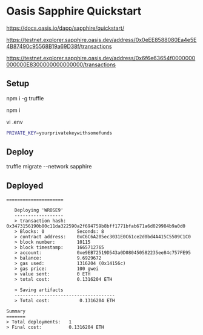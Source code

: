 # Oasis Sapphire Quickstart

https://docs.oasis.io/dapp/sapphire/quickstart/

https://testnet.explorer.sapphire.oasis.dev/address/0x0eEE8588080Ea4e5E4B87490c95568B19a69D38f/transactions

https://testnet.explorer.sapphire.oasis.dev/address/0x6f6e63654f0000000000000E8300000000000000/transactions

## Setup

npm i -g truffle

npm i

vi .env

```bash
PRIVATE_KEY=yourprivatekeywithsomefunds
```

## Deploy

truffle migrate --network sapphire

## Deployed

```
=====================

   Deploying 'WROSE9'
   ------------------
   > transaction hash:    0x3473156190b80c11da322590a2f694759b8bff1771bfab671a6d029984b9a0d0
   > Blocks: 0            Seconds: 8
   > contract address:    0xC6C6A205ec3031E0C61ce2d0bd4A415C5509C1C0
   > block number:        10115
   > block timestamp:     1665712765
   > account:             0xe9EB72519D543a0D080450582235ee84c757FE95
   > balance:             9.6929672
   > gas used:            1316204 (0x14156c)
   > gas price:           100 gwei
   > value sent:          0 ETH
   > total cost:          0.1316204 ETH

   > Saving artifacts
   -------------------------------------
   > Total cost:           0.1316204 ETH

Summary
=======
> Total deployments:   1
> Final cost:          0.1316204 ETH
```